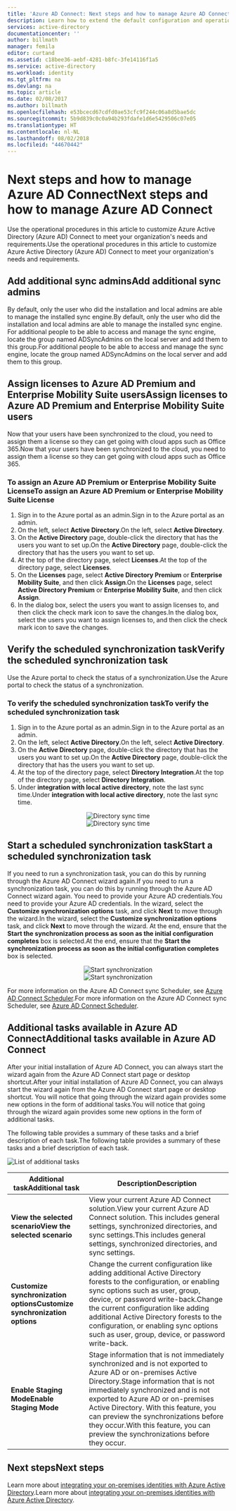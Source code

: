 ```yaml
---
title: 'Azure AD Connect: Next steps and how to manage Azure AD Connect | Microsoft Docs'
description: Learn how to extend the default configuration and operational tasks for Azure AD Connect.
services: active-directory
documentationcenter: ''
author: billmath
manager: femila
editor: curtand
ms.assetid: c18bee36-aebf-4281-b8fc-3fe14116f1a5
ms.service: active-directory
ms.workload: identity
ms.tgt_pltfrm: na
ms.devlang: na
ms.topic: article
ms.date: 02/08/2017
ms.author: billmath
ms.openlocfilehash: e53bcecd67cdfd0ae53cfc9f244c06a8d5bae5dc
ms.sourcegitcommit: 5b9d839c0c0a94b293fdafe1d6e5429506c07e05
ms.translationtype: HT
ms.contentlocale: nl-NL
ms.lasthandoff: 08/02/2018
ms.locfileid: "44670442"
---
```

# <a name="next-steps-and-how-to-manage-azure-ad-connect"></a><span data-ttu-id="8ddb2-103">Next steps and how to manage Azure AD Connect</span><span class="sxs-lookup"><span data-stu-id="8ddb2-103">Next steps and how to manage Azure AD Connect</span></span>
<span data-ttu-id="8ddb2-104">Use the operational procedures in this article to customize Azure Active Directory (Azure AD) Connect to meet your organization's needs and requirements.</span><span class="sxs-lookup"><span data-stu-id="8ddb2-104">Use the operational procedures in this article to customize Azure Active Directory (Azure AD) Connect to meet your organization's needs and requirements.</span></span>  

## <a name="add-additional-sync-admins"></a><span data-ttu-id="8ddb2-105">Add additional sync admins</span><span class="sxs-lookup"><span data-stu-id="8ddb2-105">Add additional sync admins</span></span>
<span data-ttu-id="8ddb2-106">By default, only the user who did the installation and local admins are able to manage the installed sync engine.</span><span class="sxs-lookup"><span data-stu-id="8ddb2-106">By default, only the user who did the installation and local admins are able to manage the installed sync engine.</span></span> <span data-ttu-id="8ddb2-107">For additional people to be able to access and manage the sync engine, locate the group named ADSyncAdmins on the local server and add them to this group.</span><span class="sxs-lookup"><span data-stu-id="8ddb2-107">For additional people to be able to access and manage the sync engine, locate the group named ADSyncAdmins on the local server and add them to this group.</span></span>

## <a name="assign-licenses-to-azure-ad-premium-and-enterprise-mobility-suite-users"></a><span data-ttu-id="8ddb2-108">Assign licenses to Azure AD Premium and Enterprise Mobility Suite users</span><span class="sxs-lookup"><span data-stu-id="8ddb2-108">Assign licenses to Azure AD Premium and Enterprise Mobility Suite users</span></span>
<span data-ttu-id="8ddb2-109">Now that your users have been synchronized to the cloud, you need to assign them a license so they can get going with cloud apps such as Office 365.</span><span class="sxs-lookup"><span data-stu-id="8ddb2-109">Now that your users have been synchronized to the cloud, you need to assign them a license so they can get going with cloud apps such as Office 365.</span></span>

### <a name="to-assign-an-azure-ad-premium-or-enterprise-mobility-suite-license"></a><span data-ttu-id="8ddb2-110">To assign an Azure AD Premium or Enterprise Mobility Suite License</span><span class="sxs-lookup"><span data-stu-id="8ddb2-110">To assign an Azure AD Premium or Enterprise Mobility Suite License</span></span>

1. <span data-ttu-id="8ddb2-111">Sign in to the Azure portal as an admin.</span><span class="sxs-lookup"><span data-stu-id="8ddb2-111">Sign in to the Azure portal as an admin.</span></span>
2. <span data-ttu-id="8ddb2-112">On the left, select **Active Directory**.</span><span class="sxs-lookup"><span data-stu-id="8ddb2-112">On the left, select **Active Directory**.</span></span>
3. <span data-ttu-id="8ddb2-113">On the **Active Directory** page, double-click the directory that has the users you want to set up.</span><span class="sxs-lookup"><span data-stu-id="8ddb2-113">On the **Active Directory** page, double-click the directory that has the users you want to set up.</span></span>
4. <span data-ttu-id="8ddb2-114">At the top of the directory page, select **Licenses**.</span><span class="sxs-lookup"><span data-stu-id="8ddb2-114">At the top of the directory page, select **Licenses**.</span></span>
5. <span data-ttu-id="8ddb2-115">On the **Licenses** page, select **Active Directory Premium** or **Enterprise Mobility Suite**, and then click **Assign**.</span><span class="sxs-lookup"><span data-stu-id="8ddb2-115">On the **Licenses** page, select **Active Directory Premium** or **Enterprise Mobility Suite**, and then click **Assign**.</span></span>
6. <span data-ttu-id="8ddb2-116">In the dialog box, select the users you want to assign licenses to, and then click the check mark icon to save the changes.</span><span class="sxs-lookup"><span data-stu-id="8ddb2-116">In the dialog box, select the users you want to assign licenses to, and then click the check mark icon to save the changes.</span></span>

## <a name="verify-the-scheduled-synchronization-task"></a><span data-ttu-id="8ddb2-117">Verify the scheduled synchronization task</span><span class="sxs-lookup"><span data-stu-id="8ddb2-117">Verify the scheduled synchronization task</span></span>
<span data-ttu-id="8ddb2-118">Use the Azure portal to check the status of a synchronization.</span><span class="sxs-lookup"><span data-stu-id="8ddb2-118">Use the Azure portal to check the status of a synchronization.</span></span>

### <a name="to-verify-the-scheduled-synchronization-task"></a><span data-ttu-id="8ddb2-119">To verify the scheduled synchronization task</span><span class="sxs-lookup"><span data-stu-id="8ddb2-119">To verify the scheduled synchronization task</span></span>
1. <span data-ttu-id="8ddb2-120">Sign in to the Azure portal as an admin.</span><span class="sxs-lookup"><span data-stu-id="8ddb2-120">Sign in to the Azure portal as an admin.</span></span>
2. <span data-ttu-id="8ddb2-121">On the left, select **Active Directory**.</span><span class="sxs-lookup"><span data-stu-id="8ddb2-121">On the left, select **Active Directory**.</span></span>
3. <span data-ttu-id="8ddb2-122">On the **Active Directory** page, double-click the directory that has the users you want to set up.</span><span class="sxs-lookup"><span data-stu-id="8ddb2-122">On the **Active Directory** page, double-click the directory that has the users you want to set up.</span></span>
4. <span data-ttu-id="8ddb2-123">At the top of the directory page, select **Directory Integration**.</span><span class="sxs-lookup"><span data-stu-id="8ddb2-123">At the top of the directory page, select **Directory Integration**.</span></span>
5. <span data-ttu-id="8ddb2-124">Under **integration with local active directory**, note the last sync time.</span><span class="sxs-lookup"><span data-stu-id="8ddb2-124">Under **integration with local active directory**, note the last sync time.</span></span>

<span data-ttu-id="8ddb2-125"><center>![Directory sync time](https://docstestmedia1.blob.core.windows.net/azure-media/articles/active-directory/connect/media/active-directory-aadconnect-whats-next/verify.png)</center></span><span class="sxs-lookup"><span data-stu-id="8ddb2-125"><center>![Directory sync time](https://docstestmedia1.blob.core.windows.net/azure-media/articles/active-directory/connect/media/active-directory-aadconnect-whats-next/verify.png)</center></span></span>

## <a name="start-a-scheduled-synchronization-task"></a><span data-ttu-id="8ddb2-126">Start a scheduled synchronization task</span><span class="sxs-lookup"><span data-stu-id="8ddb2-126">Start a scheduled synchronization task</span></span>
<span data-ttu-id="8ddb2-127">If you need to run a synchronization task, you can do this by running through the Azure AD Connect wizard again.</span><span class="sxs-lookup"><span data-stu-id="8ddb2-127">If you need to run a synchronization task, you can do this by running through the Azure AD Connect wizard again.</span></span>  <span data-ttu-id="8ddb2-128">You need to provide your Azure AD credentials.</span><span class="sxs-lookup"><span data-stu-id="8ddb2-128">You need to provide your Azure AD credentials.</span></span>  <span data-ttu-id="8ddb2-129">In the wizard, select the **Customize synchronization options** task, and click **Next** to move through the wizard.</span><span class="sxs-lookup"><span data-stu-id="8ddb2-129">In the wizard, select the **Customize synchronization options** task, and click **Next** to move through the wizard.</span></span> <span data-ttu-id="8ddb2-130">At the end, ensure that the **Start the synchronization process as soon as the initial configuration completes** box is selected.</span><span class="sxs-lookup"><span data-stu-id="8ddb2-130">At the end, ensure that the **Start the synchronization process as soon as the initial configuration completes** box is selected.</span></span>

<span data-ttu-id="8ddb2-131"><center>![Start synchronization](https://docstestmedia1.blob.core.windows.net/azure-media/articles/active-directory/connect/media/active-directory-aadconnect-whats-next/startsynch.png)</center></span><span class="sxs-lookup"><span data-stu-id="8ddb2-131"><center>![Start synchronization](https://docstestmedia1.blob.core.windows.net/azure-media/articles/active-directory/connect/media/active-directory-aadconnect-whats-next/startsynch.png)</center></span></span>

<span data-ttu-id="8ddb2-132">For more information on the Azure AD Connect sync Scheduler, see [Azure AD Connect Scheduler](active-directory-aadconnectsync-feature-scheduler.md).</span><span class="sxs-lookup"><span data-stu-id="8ddb2-132">For more information on the Azure AD Connect sync Scheduler, see [Azure AD Connect Scheduler](active-directory-aadconnectsync-feature-scheduler.md).</span></span>

## <a name="additional-tasks-available-in-azure-ad-connect"></a><span data-ttu-id="8ddb2-133">Additional tasks available in Azure AD Connect</span><span class="sxs-lookup"><span data-stu-id="8ddb2-133">Additional tasks available in Azure AD Connect</span></span>
<span data-ttu-id="8ddb2-134">After your initial installation of Azure AD Connect, you can always start the wizard again from the Azure AD Connect start page or desktop shortcut.</span><span class="sxs-lookup"><span data-stu-id="8ddb2-134">After your initial installation of Azure AD Connect, you can always start the wizard again from the Azure AD Connect start page or desktop shortcut.</span></span>  <span data-ttu-id="8ddb2-135">You will notice that going through the wizard again provides some new options in the form of additional tasks.</span><span class="sxs-lookup"><span data-stu-id="8ddb2-135">You will notice that going through the wizard again provides some new options in the form of additional tasks.</span></span>  

<span data-ttu-id="8ddb2-136">The following table provides a summary of these tasks and a brief description of each task.</span><span class="sxs-lookup"><span data-stu-id="8ddb2-136">The following table provides a summary of these tasks and a brief description of each task.</span></span>

![List of additional tasks](https://docstestmedia1.blob.core.windows.net/azure-media/articles/active-directory/connect/media/active-directory-aadconnect-whats-next/addtasks.png)

| <span data-ttu-id="8ddb2-138">Additional task</span><span class="sxs-lookup"><span data-stu-id="8ddb2-138">Additional task</span></span> | <span data-ttu-id="8ddb2-139">Description</span><span class="sxs-lookup"><span data-stu-id="8ddb2-139">Description</span></span> |
| --- | --- |
| <span data-ttu-id="8ddb2-140">**View the selected scenario**</span><span class="sxs-lookup"><span data-stu-id="8ddb2-140">**View the selected scenario**</span></span> |<span data-ttu-id="8ddb2-141">View your current Azure AD Connect solution.</span><span class="sxs-lookup"><span data-stu-id="8ddb2-141">View your current Azure AD Connect solution.</span></span>  <span data-ttu-id="8ddb2-142">This includes general settings, synchronized directories, and sync settings.</span><span class="sxs-lookup"><span data-stu-id="8ddb2-142">This includes general settings, synchronized directories, and sync settings.</span></span> |
| <span data-ttu-id="8ddb2-143">**Customize synchronization options**</span><span class="sxs-lookup"><span data-stu-id="8ddb2-143">**Customize synchronization options**</span></span> |<span data-ttu-id="8ddb2-144">Change the current configuration like adding additional Active Directory forests to the configuration, or enabling sync options such as user, group, device, or password write-back.</span><span class="sxs-lookup"><span data-stu-id="8ddb2-144">Change the current configuration like adding additional Active Directory forests to the configuration, or enabling sync options such as user, group, device, or password write-back.</span></span> |
| <span data-ttu-id="8ddb2-145">**Enable Staging Mode**</span><span class="sxs-lookup"><span data-stu-id="8ddb2-145">**Enable Staging Mode**</span></span> |<span data-ttu-id="8ddb2-146">Stage information that is not immediately synchronized and is not exported to Azure AD or on-premises Active Directory.</span><span class="sxs-lookup"><span data-stu-id="8ddb2-146">Stage information that is not immediately synchronized and is not exported to Azure AD or on-premises Active Directory.</span></span>  <span data-ttu-id="8ddb2-147">With this feature, you can preview the synchronizations before they occur.</span><span class="sxs-lookup"><span data-stu-id="8ddb2-147">With this feature, you can preview the synchronizations before they occur.</span></span> |

## <a name="next-steps"></a><span data-ttu-id="8ddb2-148">Next steps</span><span class="sxs-lookup"><span data-stu-id="8ddb2-148">Next steps</span></span>
<span data-ttu-id="8ddb2-149">Learn more about [integrating your on-premises identities with Azure Active Directory](active-directory-aadconnect.md).</span><span class="sxs-lookup"><span data-stu-id="8ddb2-149">Learn more about [integrating your on-premises identities with Azure Active Directory](active-directory-aadconnect.md).</span></span>



